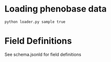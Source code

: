 # Loading phenobase data

```
python loader.py sample true
```

# Field Definitions

See schema.jsonld for field definitions
